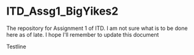 # ITD_Assg1_BigYikes2
 The repository for Assignment 1 of ITD.
 I am not sure what is to be done here as of late. I hope I'll remember to update this document
 
Testline
